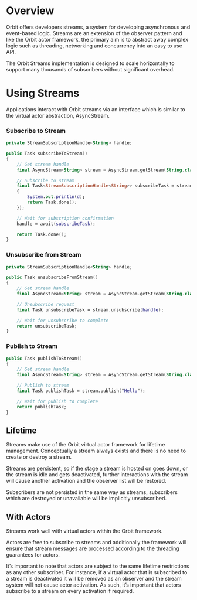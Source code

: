 # Overview
Orbit offers developers streams, a system for developing asynchronous and event-based logic. Streams are an extension of the observer pattern and like the Orbit actor framework, the primary aim is to abstract away complex logic such as threading, networking and concurrency into an easy to use API.

The Orbit Streams implementation is designed to scale horizontally to support many thousands of subscribers without significant overhead.

# Using Streams
Applications interact with Orbit streams via an interface which is similar to the virtual actor abstraction, AsyncStream. 

### Subscribe to Stream

```kotlin
private StreamSubscriptionHandle<String> handle;

public Task subscribeToStream()
{
    // Get stream handle
    final AsyncStream<String> stream = AsyncStream.getStream(String.class, "myStream");

    // Subscribe to stream
    final Task<StreamSubscriptionHandle<String>> subscribeTask = stream.subscribe(d ->
    {
        System.out.println(d);
        return Task.done();
    });

    // Wait for subscription confirmation
    handle = await(subscribeTask);

    return Task.done();
}
```

### Unsubscribe from Stream

```kotlin
private StreamSubscriptionHandle<String> handle;

public Task unsubscribeFromStream()
{
    // Get stream handle
    final AsyncStream<String> stream = AsyncStream.getStream(String.class, "myStream");

    // Unsubscribe request
    final Task unsubscribeTask = stream.unsubscribe(handle);

    // Wait for unsubscribe to complete
    return unsubscribeTask;
}
```

### Publish to Stream

```kotlin
public Task publishToStream()
{
    // Get stream handle
    final AsyncStream<String> stream = AsyncStream.getStream(String.class, "myStream");

    // Publish to stream
    final Task publishTask = stream.publish("Hello");

    // Wait for publish to complete
    return publishTask;
}
```

## Lifetime
Streams make use of the Orbit virtual actor framework for lifetime management. Conceptually a stream always exists and there is no need to create or destroy a stream.

Streams are persistent, so if the stage a stream is hosted on goes down, or the stream is idle and gets deactivated, further interactions with the stream will cause another activation and the observer list will be restored.

Subscribers are not persisted in the same way as streams, subscribers which are destroyed or unavailable will be implicitly unsubscribed. 

## With Actors
Streams work well with virtual actors within the Orbit framework. 

Actors are free to subscribe to streams and additionally the framework will ensure that stream messages are processed according to the threading guarantees for actors.

It’s important to note that actors are subject to the same lifetime restrictions as any other subscriber. For instance, if a virtual actor that is subscribed to a stream is deactivated it will be removed as an observer and the stream system will not cause actor activation. As such, it’s important that actors subscribe to a stream on every activation if required.
